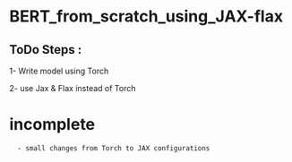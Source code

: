 # BERT_from_scratch_using_JAX-flax

## ToDo Steps :
1- Write model using Torch

2- use Jax & Flax  instead of Torch
<br>

# incomplete 

      - small changes from Torch to JAX configurations 
